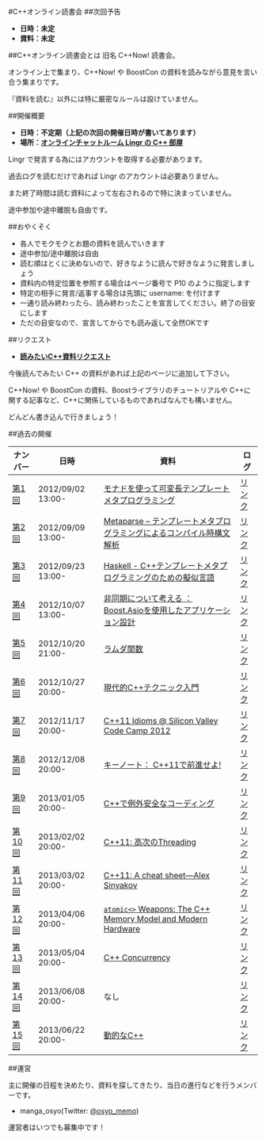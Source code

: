 #C++オンライン読書会
##次回予告

- **日時：未定**
- **資料：未定**


##C++オンライン読書会とは
旧名 C++Now! 読書会。

オンライン上で集まり、C++Now! や BoostCon の資料を読みながら意見を言い合う集まりです。

『資料を読む』以外には特に厳密なルールは設けていません。


##開催概要

- **日時：不定期（上記の次回の開催日時が書いてあります）**
- **場所：[オンラインチャットルーム Lingr の C++ 部屋](http://lingr.com/room/cppjp)**


Lingr で発言する為にはアカウントを取得する必要があります。

過去ログを読むだけであれば Lingr のアカウントは必要ありません。

また終了時間は読む資料によって左右されるので特に決まっていません。

途中参加や途中離脱も自由です。


##おやくそく

- 各人でモクモクとお題の資料を読んでいきます
- 途中参加/途中離脱は自由
- 読む順はとくに決めないので、好きなように読んで好きなように発言しましょう
- 資料内の特定位置を参照する場合はページ番号で P10 のように指定します
- 特定の相手に発言/返事する場合は先頭に username: を付けます
- 一通り読み終わったら、読み終わったことを宣言してください。終了の目安にします
- ただの目安なので、宣言してからでも読み返して全然OKです


##リクエスト

- **[読みたいC++資料リクエスト](https://sites.google.com/site/boostjp/archive/cpp_online_reading/request)**

今後読んでみたい C++ の資料があれば上記のページに追加して下さい。

C++Now! や BoostCon の資料、Boostライブラリのチュートリアルや C++に関する記事など、C++に関係しているものであればなんでも構いません。

どんどん書き込んで行きましょう！


##過去の開催

| **ナンバー** | **日時** | **資料** | **ログ** |
|--------------|----------|----------|----------|
| [第1回](./cpp_online_reading/archive_001.md) | 2012/09/02 13:00- | [モナドを使って可変長テンプレートメタプログラミング](/cppnow/2012.md#variadic-tmp-monad) | [リンク](http://lingr.com/room/reading_cpp_now_2012_doc/archives/2012/09/02#message-11726541) |
| [第2回](./cpp_online_reading/archive_002.md) | 2012/09/09 13:00- | [Metaparse – テンプレートメタプログラミングによるコンパイル時構文解析](/cppnow/2012.md#metaparse) | [リンク](http://lingr.com/room/reading_cpp_now_2012_doc/archives/2012/09/09#message-11834565) |
| [第3回](./cpp_online_reading/archive_003.md) | 2012/09/23 13:00- | [Haskell - C++テンプレートメタプログラミングのための擬似言語](/boostcon/2011.md#TOC-Haskell---C-Haskell-The-Pseudocode-Language-for-C-Template-Metaprogramming) | [リンク](http://lingr.com/room/reading_cpp_now_2012_doc/archives/2012/09/23#message-12089750) |
| [第4回](./cpp_online_reading/archive_004.md) | 2012/10/07 13:00- | [非同期について考える ： Boost.Asioを使用したアプリケーション設計](/boostcon/2011.md#TOC-Boost.Asio-Thinking-Asynchronously:-Designing-Applications-with-Boost.Asio) | [リンク](http://lingr.com/room/reading_cpp_now_2012_doc/archives/2012/10/07#message-12332231) |
| [第5回](./cpp_online_reading/archive_005.md) | 2012/10/20 21:00- | [ラムダ関数](/cppnow/2012.md#lambda) | [リンク](http://lingr.com/room/cppjp/archives/2012/10/20#message-12553296) |
| [第6回](./cpp_online_reading/archive_006.md) | 2012/10/27 20:00- | [現代的C++テクニック入門](/cppnow/2012.md#modern-cpp-techniques) | [リンク](http://lingr.com/room/cppjp/archives/2012/10/27#message-12670688) |
| [第7回](./cpp_online_reading/archive_007.md) | 2012/11/17 20:00- | [C++11 Idioms @ Silicon Valley Code Camp 2012](http://www.slideshare.net/SumantTambe/c11-idioms-silicon-valley-code-camp-2012) | [リンク](http://lingr.com/room/cppjp/archives/2012/11/17#message-12945378) |
| [第8回](./cpp_online_reading/archive_008.md) | 2012/12/08 20:00- | [キーノート： C++11で前進せよ!](/cppnow/2012.md#moving-forward) | [リンク](http://lingr.com/room/cppjp/archives/2012/12/08) |
| [第9回](./cpp_online_reading/archive_009.md) | 2013/01/05 20:00- | [C++で例外安全なコーディング](/cppnow/2012.md#exception-safe-coding) | [リンク](http://lingr.com/room/cppjp/archives/2013/01/05#message-13452775) |
| [第10回](./cpp_online_reading/archive_010.md) | 2013/02/02 20:00- | [C++11: 高次のThreading](/cppnow/2012#high-level-threading) | [リンク](http://lingr.com/room/cppjp/archives/2013/02/02#message-13849721) |
| [第11回](./cpp_online_reading/archive_011.md) | 2013/03/02 20:00- | [C++11: A cheat sheet—Alex Sinyakov](http://isocpp.org/blog/2012/12/c11-a-cheat-sheet-alex-sinyakov) | [リンク](http://lingr.com/room/cppjp/archives/2013/03/02#message-14178332) |
| [第12回](./cpp_online_reading/archive_012.md) | 2013/04/06 20:00- | [`atomic<>` Weapons: The C++ Memory Model and Modern Hardware](http://herbsutter.com/2013/02/11/atomic-weapons-the-c-memory-model-and-modern-hardware/) | [リンク](http://lingr.com/room/cppjp/archives/2013/04/06#message-14617745) |
| [第13回](./cpp_online_reading/archive_013.md)  | 2013/05/04 20:00- | [C++ Concurrency](http://channel9.msdn.com/Shows/Going+Deep/C-and-Beyond-2012-Herb-Sutter-Concurrency-and-Parallelism) | [リンク](http://lingr.com/room/cppjp/archives/2013/05/02#message-15121193) |
| [第14回](./cpp_online_reading/archive_014.md) | 2013/06/08 20:00- | なし | [リンク](http://lingr.com/room/cppjp/archives/2013/06/08#message-15539417) |
| [第15回](./cpp_online_reading/archive_015.md) | 2013/06/22 20:00- | [動的なC++](/cppnow/2013.md#dynamic) | [リンク](http://lingr.com/room/cppjp/archives/2013/06/22#message-15704276) |


##運営

主に開催の日程を決めたり、資料を探してきたり、当日の進行などを行うメンバーです。

- manga_osyo(Twitter: [@osyo_memo](https://twitter.com/osyo_memo))


運営者はいつでも募集中です！


